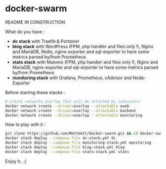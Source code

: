 # docker-swarm

README IN CONSTRUCTION

What do you have :

- **dc stack** with Traefik & Portainer
- **blog stack** with WordPress (FPM, php handler and files only !), Nginx and MariaDB, Redis, nginx-exporter and sql-exporter to have some metrics parsed by/from Prometheus
- **stats stack** with Matomo (FPM, php handler and files only !), Nginx and MariaDB, nginx-exporter and sql-exporter to have some metrics parsed by/from Prometheus
- **monitoring stack** with Grafana, Prometheus, cAdvisor and Node-Exporter

Before starting these stacks :

```bash
# create networks overlay that will be attached by containers
docker network create --driver=overlay --attachable oueb
docker network create --driver=overlay --attachable backend
docker network create --driver=overlay --attachable monitoring
```

How to play with it :

```bash
git clone https://github.com/Mettmett/docker-swarm.git && cd docker-swarm
docker stack deploy --compose-file dc-stack.yml dc
docker stack deploy --compose-file monitoring-stack.yml monitoring
docker stack deploy --compose-file blog-stack.yml blog
docker stack deploy --compose-file stats-stack.yml stats
```

Enjoy it.. ;)
